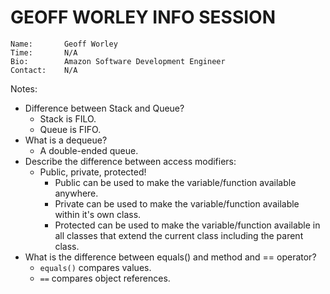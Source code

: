 # GEOFF WORLEY INFO SESSION

```
Name:       Geoff Worley
Time:       N/A
Bio:        Amazon Software Development Engineer
Contact:    N/A
```

Notes:

- Difference between Stack and Queue?
  - Stack is FILO.
  - Queue is FIFO.
- What is a dequeue?
  - A double-ended queue.
- Describe the difference between access modifiers:
  - Public, private, protected!
    - Public can be used to make the variable/function available anywhere.
    - Private can be used to make the variable/function available within it's own class.
    - Protected can be used to make the variable/function available in all classes that extend the current class including the parent class.
- What is the difference between equals() and method and == operator?
  - `equals()` compares values.
  - `==` compares object references.
